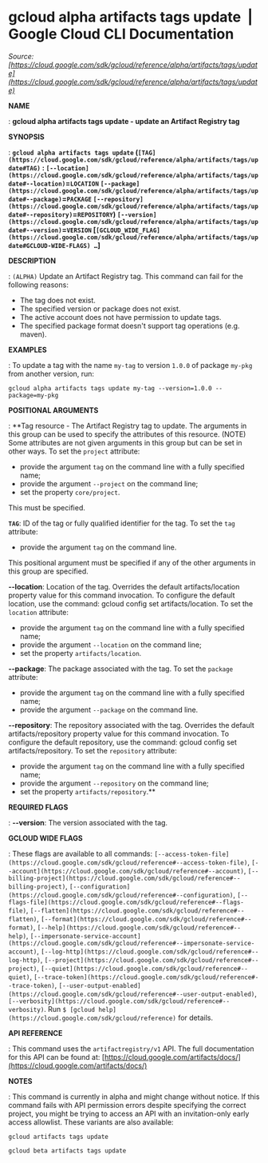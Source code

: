 # gcloud alpha artifacts tags update  |  Google Cloud CLI Documentation

*Source: [https://cloud.google.com/sdk/gcloud/reference/alpha/artifacts/tags/update](https://cloud.google.com/sdk/gcloud/reference/alpha/artifacts/tags/update)*

**NAME**

: **gcloud alpha artifacts tags update - update an Artifact Registry tag**

**SYNOPSIS**

: **`gcloud alpha artifacts tags update` (`[TAG](https://cloud.google.com/sdk/gcloud/reference/alpha/artifacts/tags/update#TAG)` : `[--location](https://cloud.google.com/sdk/gcloud/reference/alpha/artifacts/tags/update#--location)`=`LOCATION` `[--package](https://cloud.google.com/sdk/gcloud/reference/alpha/artifacts/tags/update#--package)`=`PACKAGE` `[--repository](https://cloud.google.com/sdk/gcloud/reference/alpha/artifacts/tags/update#--repository)`=`REPOSITORY`) `[--version](https://cloud.google.com/sdk/gcloud/reference/alpha/artifacts/tags/update#--version)`=`VERSION` [`[GCLOUD_WIDE_FLAG](https://cloud.google.com/sdk/gcloud/reference/alpha/artifacts/tags/update#GCLOUD-WIDE-FLAGS) …`]**

**DESCRIPTION**

: `(ALPHA)` Update an Artifact Registry tag.
This command can fail for the following reasons:

- The tag does not exist.
- The specified version or package does not exist.
- The active account does not have permission to update tags.
- The specified package format doesn't support tag operations (e.g. maven).

**EXAMPLES**

: To update a tag with the name `my-tag` to version `1.0.0`
of package `my-pkg` from another version, run:

```
gcloud alpha artifacts tags update my-tag --version=1.0.0 --package=my-pkg
```

**POSITIONAL ARGUMENTS**

: **Tag resource - The Artifact Registry tag to update. The arguments in this group
can be used to specify the attributes of this resource. (NOTE) Some attributes
are not given arguments in this group but can be set in other ways.
To set the `project` attribute:

- provide the argument `tag` on the command line with a fully specified
name;
- provide the argument `--project` on the command line;
- set the property `core/project`.

This must be specified.

**`TAG`**:
ID of the tag or fully qualified identifier for the tag.
To set the `tag` attribute:

- provide the argument `tag` on the command line.

This positional argument must be specified if any of the other arguments in this
group are specified.

**--location**:
Location of the tag. Overrides the default artifacts/location property value for
this command invocation. To configure the default location, use the command:
gcloud config set artifacts/location.
To set the `location` attribute:

- provide the argument `tag` on the command line with a fully specified
name;
- provide the argument `--location` on the command line;
- set the property `artifacts/location`.

**--package**:
The package associated with the tag.
To set the `package` attribute:

- provide the argument `tag` on the command line with a fully specified
name;
- provide the argument `--package` on the command line.

**--repository**:
The repository associated with the tag. Overrides the default
artifacts/repository property value for this command invocation. To configure
the default repository, use the command: gcloud config set artifacts/repository.
To set the `repository` attribute:

- provide the argument `tag` on the command line with a fully specified
name;
- provide the argument `--repository` on the command line;
- set the property `artifacts/repository`.**

**REQUIRED FLAGS**

: **--version**:
The version associated with the tag.

**GCLOUD WIDE FLAGS**

: These flags are available to all commands: `[--access-token-file](https://cloud.google.com/sdk/gcloud/reference#--access-token-file)`,
`[--account](https://cloud.google.com/sdk/gcloud/reference#--account)`, `[--billing-project](https://cloud.google.com/sdk/gcloud/reference#--billing-project)`,
`[--configuration](https://cloud.google.com/sdk/gcloud/reference#--configuration)`,
`[--flags-file](https://cloud.google.com/sdk/gcloud/reference#--flags-file)`,
`[--flatten](https://cloud.google.com/sdk/gcloud/reference#--flatten)`, `[--format](https://cloud.google.com/sdk/gcloud/reference#--format)`, `[--help](https://cloud.google.com/sdk/gcloud/reference#--help)`, `[--impersonate-service-account](https://cloud.google.com/sdk/gcloud/reference#--impersonate-service-account)`,
`[--log-http](https://cloud.google.com/sdk/gcloud/reference#--log-http)`,
`[--project](https://cloud.google.com/sdk/gcloud/reference#--project)`, `[--quiet](https://cloud.google.com/sdk/gcloud/reference#--quiet)`, `[--trace-token](https://cloud.google.com/sdk/gcloud/reference#--trace-token)`, `[--user-output-enabled](https://cloud.google.com/sdk/gcloud/reference#--user-output-enabled)`,
`[--verbosity](https://cloud.google.com/sdk/gcloud/reference#--verbosity)`.
Run `$ [gcloud help](https://cloud.google.com/sdk/gcloud/reference)` for details.

**API REFERENCE**

: This command uses the `artifactregistry/v1` API. The full
documentation for this API can be found at: [https://cloud.google.com/artifacts/docs/](https://cloud.google.com/artifacts/docs/)

**NOTES**

: This command is currently in alpha and might change without notice. If this
command fails with API permission errors despite specifying the correct project,
you might be trying to access an API with an invitation-only early access
allowlist. These variants are also available:

```
gcloud artifacts tags update
```

```
gcloud beta artifacts tags update
```